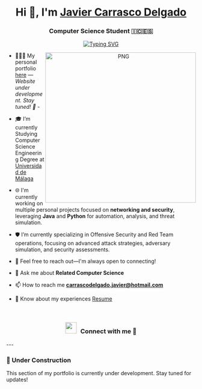 <h1 align="center">Hi 👋, I'm <a href="https://github.com/javicadev" target="blank">Javier Carrasco Delgado</a></h1>

<h3 align="center">
  Computer Science Student 🇮🇨🇪🇸
</h3>

<p align="center">
  <a href="https://github.com/javicadev">
    <img src="https://readme-typing-svg.herokuapp.com?font=Fira+Code&pause=1000&color=1F3AF7&random=false&width=435&lines=I'm+Javier+Carrasco+Delgado;aka+%40javicadev;Computer+Science+Student;Problem-Solving+%26+Teamwork+Skills;%2Binfo+at%3A+javicadev.com" alt="Typing SVG">
  </a>
</p>

<a target="_blank" align="center">
  <img align="right" top="500" height="400" width="400" alt="PNG" src="https://imgur.com/Ei2EmF9.png">
</a>

- 👨🏽‍💻 My personal portfolio <a href="https://github.com/javicadev" target="blank">here</a> — *Website under development. Stay tuned! 🚧* -

- 🎓 I’m currently Studying Computer Science Engineering Degree at <a href="https://www.uma.es" target="blank">Universidad de Málaga</a>

- <p>🌐 I'm currently working on multiple personal projects focused on <strong>networking and security</strong>, leveraging <strong>Java</strong> and <strong>Python</strong> for automation, analysis, and threat simulation.</p>

- 🛡️ I’m currently specializing in Offensive Security and Red Team operations, focusing on advanced attack strategies, adversary simulation, and security assessments.

- 📝 Feel free to reach out—I'm always open to connecting!

- 💬 Ask me about **Related Computer Science**

- 📫 How to reach me **carrascodelgado.javier@hotmail.com**

- 📄 Know about my experiences <a href="" target="blank">Resume</a>
<br/>
<h3 align="center" > <img src="https://media.giphy.com/media/iY8CRBdQXODJSCERIr/giphy.gif" width="30" height="30" style="margin-right: 10px;">Connect with me 🤝 </h3>
---

### 🚧 Under Construction

This section of my portfolio is currently under development. Stay tuned for updates!
